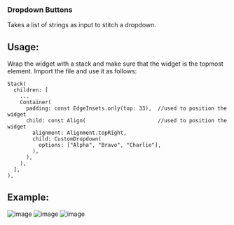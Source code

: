 ### Dropdown Buttons
Takes a list of strings as input to stitch a dropdown.
## Usage:
Wrap the widget with a stack and make sure that the widget is the topmost element.
Import the file and use it as follows:
```
Stack(
  children: [
    ...
    Container(
      padding: const EdgeInsets.only(top: 33),  //used to position the widget
      child: const Align(                       //used to position the widget
        alignment: Alignment.topRight,
        child: CustomDropdown(
          options: ["Alpha", "Bravo", "Charlie"],
        ),
      ),
    ),
  ],
),
```
## Example:
![image](https://github.com/SlothSpunky77/dropdown-buttons/assets/94778190/97cfff72-e11e-4973-af15-93234a85cda5)
![image](https://github.com/SlothSpunky77/dropdown-buttons/assets/94778190/f9290496-17c5-49e6-81ef-fea5a6132bb8)
![image](https://github.com/SlothSpunky77/dropdown-buttons/assets/94778190/80555511-3432-47f2-9f88-c79be25bed4f)
